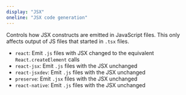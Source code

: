 ```yaml
---
display: "JSX"
oneline: "JSX code generation"
---
```


Controls how JSX constructs are emitted in JavaScript files.
This only affects output of JS files that started in `.tsx` files.

- `react`: Emit `.js` files with JSX changed to the equivalent `React.createElement` calls
- `react-jsx`: Emit `.js` files with the JSX unchanged
- `react-jsxdev`: Emit `.js` files with the JSX unchanged
- `preserve`: Emit `.jsx` files with the JSX unchanged
- `react-native`: Emit `.js` files with the JSX unchanged

<!-- This is blocked on https://github.com/microsoft/TypeScript-Website/issues/860

### For example

This sample code:

```ts
export const helloWorld = () => <h1>Hello world</h1>;
```

Default: ("react")

```tsx twoslash
declare module JSX {
  interface Element {}
  interface IntrinsicElements {
    [s: string]: any;
  }
}
// @showEmit
// @noErrors
export const helloWorld = () => <h1>Hello world</h1>;
```

Preserve:

```ts twoslash
declare module JSX {
  interface Element {}
  interface IntrinsicElements {
    [s: string]: any;
  }
}
// @showEmit
// @noErrors
// @jsx: preserve
export const helloWorld = () => <h1>Hello world</h1>;
```

React Native:

````ts twoslash
declare module JSX {
  interface Element {}
  interface IntrinsicElements {
    [s: string]: any;
  }
}
// @showEmit
// @noErrors
// @jsx: react-native
export const helloWorld = () => <h1>Hello world</h1>;
````
-->
